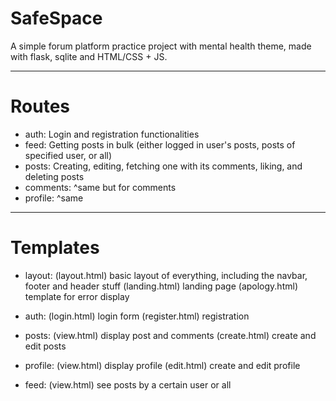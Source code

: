 # SafeSpace

A simple forum platform practice project with mental health theme, made with flask, sqlite and HTML/CSS + JS. 

<hr />

# Routes

- auth: Login and registration functionalities
- feed: Getting posts in bulk (either logged in user's posts, posts of specified user, or all)
- posts: Creating, editing, fetching one with its comments, liking, and deleting posts
- comments: ^same but for comments
- profile: ^same

<hr />

# Templates
- layout: (layout.html) basic layout of everything, including the navbar, footer and header stuff
          (landing.html) landing page
          (apology.html) template for error display
          
- auth: (login.html) login form
        (register.html) registration
        
- posts: (view.html) display post and comments
         (create.html) create and edit posts
         
- profile: (view.html) display profile
           (edit.html) create and edit profile
           
- feed: (view.html) see posts by a certain user or all
        
 
